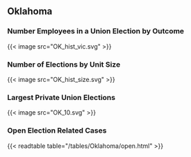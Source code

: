 ##  Oklahoma

### Number Employees in a Union Election by Outcome
{{< image src="OK_hist_vic.svg" >}}

### Number of Elections by Unit Size
{{< image src="OK_hist_size.svg" >}}

### Largest Private Union Elections
{{< image src="OK_10.svg" >}}

### Open Election Related Cases
{{< readtable table="/tables/Oklahoma/open.html" >}}

